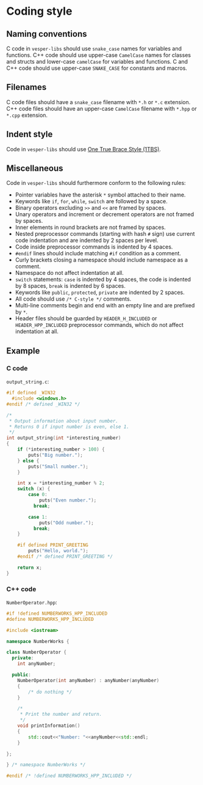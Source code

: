 
# Coding style

## Naming conventions

C code in `vesper-libs` should use `snake_case` names for variables and
functions.
C++ code should use upper-case `CamelCase` names for classes and
structs and lower-case `camelCase` for variables and functions.
C and C++ code should use upper-case `SNAKE_CASE` for constants and macros.

## Filenames

C code files should have a `snake_case` filename with `*.h` or `*.c` extension.
C++ code files should have an upper-case `CamelCase` filename with `*.hpp` or
`*.cpp` extension.

## Indent style

Code in `vesper-libs` should use [One True Brace Style (1TBS)][1TBS_link].

[1TBS_link]:
http://en.wikipedia.org/wiki/Indent_style#Variant:_1TBS

## Miscellaneous

Code in `vesper-libs` should furthermore conform to the following rules:

* Pointer variables have the asterisk `*` symbol attached to their name.
* Keywords like `if`, `for`, `while`, `switch` are followed by a space.
* Binary operators excluding `>>` and `<<` are framed by spaces.
* Unary operators and increment or decrement operators are not framed by spaces.
* Inner elements in round brackets are not framed by spaces.
* Nested preprocessor commands (starting with hash `#` sign) use current code
  indentation and are indented by 2 spaces per level.
* Code inside preprocessor commands is indented by 4 spaces.
* `#endif` lines should include matching `#if` condition as a comment.
* Curly brackets closing a namespace should include namespace as a comment.
* Namespace do not affect indentation at all.
* `switch` statements: `case` is indented by 4 spaces, the code is indented by 8
  spaces, `break` is indented by 6 spaces.
* Keywords like `public`, `protected`, `private` are indented by 2 spaces.
* All code should use `/* C-style */` comments.
* Multi-line comments begin and end with an empty line and are prefixed by `*`.
* Header files should be guarded by `HEADER_H_INCLUDED` or `HEADER_HPP_INCLUDED`
  preprocessor commands, which do not affect indentation at all.

## Example

### C code

`output_string.c`:

```C
#if defined _WIN32
  #include <windows.h>
#endif /* defined _WIN32 */

/*
 * Output information about input number.
 * Returns 0 if input number is even, else 1.
 */
int output_string(int *interesting_number)
{
    if (*interesting_number > 100) {
        puts("Big number.");
    } else {
        puts("Small number.");
    }

    int x = *interesting_number % 2;
    switch (x) {
        case 0:
            puts("Even number.");
          break;

        case 1:
            puts("Odd number.");
          break;
    }

    #if defined PRINT_GREETING
        puts("Hello, world.");
    #endif /* defined PRINT_GREETING */

    return x;
}
```

### C++ code

`NumberOperator.hpp`:

```C++
#if !defined NUMBERWORKS_HPP_INCLUDED
#define NUMBERWORKS_HPP_INCLUDED

#include <iostream>

namespace NumberWorks {

class NumberOperator {
  private:
    int anyNumber;

  public:
    NumberOperator(int anyNumber) : anyNumber(anyNumber)
    {
        /* do nothing */
    }

    /*
     * Print the number and return.
     */
    void printInformation()
    {
        std::cout<<"Number: "<<anyNumber<<std::endl;
    }

};

} /* namespace NumberWorks */

#endif /* !defined NUMBERWORKS_HPP_INCLUDED */
```

